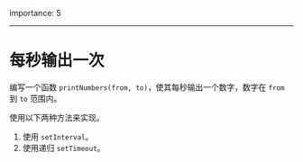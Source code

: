 importance: 5

---

# 每秒输出一次

编写一个函数 `printNumbers(from, to)`，使其每秒输出一个数字，数字在 `from ` 到 `to` 范围内。

使用以下两种方法来实现。

1. 使用 `setInterval`。
2. 使用递归 `setTimeout`。
